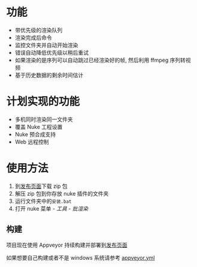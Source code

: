 # 功能

- 带优先级的渲染队列
- 渲染完成后命令
- 监控文件夹并自动开始渲染
- 错误自动降低优先级以稍后重试
- 如果渲染的是序列可以自动跳过已经渲染好的帧, 然后利用 ffmpeg 序列转视频
- 基于历史数据的剩余时间估计

# 计划实现的功能

- 多机同时渲染同一文件夹
- 覆盖 Nuke 工程设置
- Nuke 预合成支持
- Web 远程控制

# 使用方法

1.  到[发布页面](https://github.com/NateScarlet/NukeBatchRender/releases)下载 zip 包
2.  解压 zip 包到你存放 nuke 插件的文件夹
3.  运行文件夹中的`安装.bat`
4.  打开 nuke 菜单 - _工具_ - _批渲染_

## 构建

项目现在使用 Appveyor 持续构建并部署到[发布页面](https://github.com/NateScarlet/NukeBatchRender/releases)

如果想要自己构建或者不是 windows 系统请参考 [appveyor.yml](./appveyor.yml)
